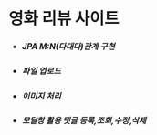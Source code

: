 # 영화 리뷰 사이트
<ul>
  <h5><li>JPA M:N(다대다)관계 구현</li></h5>
  <h5><li>파일 업로드</li></h5>
  <h5><li>이미지 처리</li></h5>
  <h5><li>모달창 활용 댓글 등록,조회,수정,삭제 </li></h5>
</ul>
